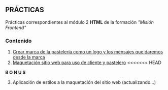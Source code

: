 ## PRÁCTICAS

Prácticas correspondientes al módulo  2 **HTML** de la formación *"Misión Frontend"*

### Contenido

1. [Crear marca de la pastelería como un logo y los mensajes que daremos desde la marca](branding.md)
2. [Maquetación sitio web para uso de cliente y pastelero](website/website.md)
<<<<<<< HEAD

**B O N U S**

3. Aplicación de estilos a la maquetación del sitio web (actualizando...)